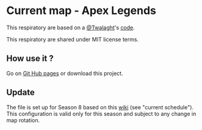 # Current map - Apex Legends
This respiratory are based on a <a href="https://github.com/Twalaght">@Twalaght</a>'s <a href="https://github.com/Twalaght/twalaght.xyz/blob/master/apexmap.html">code</a>.

This respiratory are shared under MIT license terms.

## How use it ?
Go on <a href="https://vorlod-exe.github.io/Current_map-Apex_Legends">Git Hub pages</a> or download this project.

## Update
The file is set up for Season 8 based on this <a href="https://apexlegends.gamepedia.com/Maps">wiki</a> (see "current schedule"). This configuration is valid only for this season and subject to any change in map rotation.
